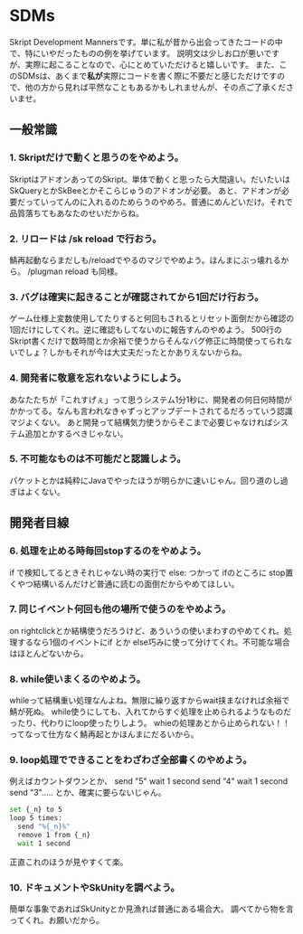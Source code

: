 # SDMs
Skript Development Mannersです。単に私が昔から出会ってきたコードの中で、特にいやだったものの例を挙げています。
説明文は少しお口が悪いですが、実際に起こることなので、心にとめていただけると嬉しいです。
また、このSDMsは、あくまで**私が**実際にコードを書く際に不要だと感じただけですので、他の方から見れば平然なこともあるかもしれませんが、その点ご了承くださいませ。

## 一般常識

### 1. Skriptだけで動くと思うのをやめよう。
SkriptはアドオンあってのSkript。単体で動くと思ったら大間違い。だいたいはSkQueryとかSkBeeとかそこらじゅうのアドオンが必要。
あと、アドオンが必要だっていってんのに入れるのためらうのやめろ。普通にめんどいだけ。それで品質落ちてもあなたのせいだからね。

### 2. リロードは /sk reload で行おう。
鯖再起動ならまだしも/reloadでやるのマジでやめよう。ほんまにぶっ壊れるから。
/plugman reload も同様。

### 3. バグは確実に起きることが確認されてから1回だけ行おう。
ゲーム仕様上変数使用してたりすると何回もされるとリセット面倒だから確認の1回だけにしてくれ。逆に確認もしてないのに報告すんのやめよう。
500行のSkript書くだけで数時間とか余裕で使うからそんなバグ修正に時間使ってられないでしょ？しかもそれが今は大丈夫だったとかありえないからね。

### 4. 開発者に敬意を忘れないようにしよう。
あなたたちが「これすげぇ」って思うシステム1分1秒に、開発者の何日何時間がかかってる。なんも言われなきゃずっとアップデートされてるだろっていう認識マジよくない。
あと開発って結構気力使うからそこまで必要じゃなければシステム追加とかするべきじゃない。

### 5. 不可能なものは不可能だと認識しよう。
パケットとかは純粋にJavaでやったほうが明らかに速いじゃん。回り道のし過ぎはよくない。

## 開発者目線

### 6. 処理を止める時毎回stopするのをやめよう。
if で検知してるときそれじゃない時の実行で else: つかって ifのところに stop置くやつ結構いるんだけど普通に読むの面倒だからやめてほしい。

### 7. 同じイベント何回も他の場所で使うのをやめよう。
on rightclickとか結構使うだろうけど、あういうの使いまわすのやめてくれ。処理するなら1個のイベントにif とか else巧みに使って分けてくれ。不可能な場合はほとんどないから。

### 8. while使いまくるのやめよう。
whileって結構重い処理なんよね。無限に繰り返すからwait挟まなければ余裕で鯖が死ぬ。
while使うにしても、入れてからすぐ処理を止められるようなものだったり、代わりにloop使ったりしよう。
whieの処理あとから止められない！！ってなって仕方なく鯖再起とかほんまにだるいから。

### 9. loop処理でできることをわざわざ全部書くのやめよう。
例えばカウントダウンとか、 send "5" wait 1 second send "4" wait 1 second send "3"..... とか、確実に要らないじゃん。
```bash
set {_n} to 5
loop 5 times:
  send "%{_n}%"
  remove 1 from {_n}
  wait 1 second
```
正直これのほうが見やすくて楽。

### 10. ドキュメントやSkUnityを調べよう。
簡単な事象であればSkUnityとか見漁れば普通にある場合大。
調べてから物を言ってくれ。お願いだから。
